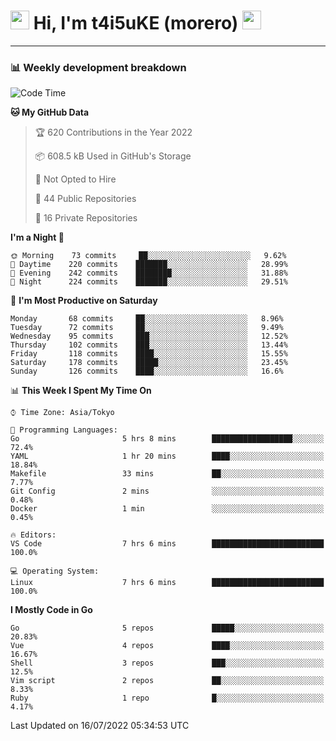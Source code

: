 <!-- Title -->
<h1>
    <img src="https://emojis.slackmojis.com/emojis/images/1600385609/10490/cactuar.gif?1600385609" width="30"/> 
    Hi, I'm t4i5uKE (morero) 
    <img src="https://emojis.slackmojis.com/emojis/images/1600385609/10490/cactuar.gif?1600385609" width="30"/>
</h1>

---

<h3> 📊 Weekly development breakdown </h3>
<!-- waka-readme-stats -->

<!--START_SECTION:waka-->
![Code Time](http://img.shields.io/badge/Code%20Time-1%2C170%20hrs%2051%20mins-blue)

**🐱 My GitHub Data** 

> 🏆 620 Contributions in the Year 2022
 > 
> 📦 608.5 kB Used in GitHub's Storage 
 > 
> 🚫 Not Opted to Hire
 > 
> 📜 44 Public Repositories 
 > 
> 🔑 16 Private Repositories  
 > 
**I'm a Night 🦉** 

```text
🌞 Morning    73 commits     ██░░░░░░░░░░░░░░░░░░░░░░░   9.62% 
🌆 Daytime    220 commits    ███████░░░░░░░░░░░░░░░░░░   28.99% 
🌃 Evening    242 commits    ████████░░░░░░░░░░░░░░░░░   31.88% 
🌙 Night      224 commits    ███████░░░░░░░░░░░░░░░░░░   29.51%

```
📅 **I'm Most Productive on Saturday** 

```text
Monday       68 commits     ██░░░░░░░░░░░░░░░░░░░░░░░   8.96% 
Tuesday      72 commits     ██░░░░░░░░░░░░░░░░░░░░░░░   9.49% 
Wednesday    95 commits     ███░░░░░░░░░░░░░░░░░░░░░░   12.52% 
Thursday     102 commits    ███░░░░░░░░░░░░░░░░░░░░░░   13.44% 
Friday       118 commits    ████░░░░░░░░░░░░░░░░░░░░░   15.55% 
Saturday     178 commits    █████░░░░░░░░░░░░░░░░░░░░   23.45% 
Sunday       126 commits    ████░░░░░░░░░░░░░░░░░░░░░   16.6%

```


📊 **This Week I Spent My Time On** 

```text
⌚︎ Time Zone: Asia/Tokyo

💬 Programming Languages: 
Go                       5 hrs 8 mins        ██████████████████░░░░░░░   72.4% 
YAML                     1 hr 20 mins        ████░░░░░░░░░░░░░░░░░░░░░   18.84% 
Makefile                 33 mins             ██░░░░░░░░░░░░░░░░░░░░░░░   7.77% 
Git Config               2 mins              ░░░░░░░░░░░░░░░░░░░░░░░░░   0.48% 
Docker                   1 min               ░░░░░░░░░░░░░░░░░░░░░░░░░   0.45%

🔥 Editors: 
VS Code                  7 hrs 6 mins        █████████████████████████   100.0%

💻 Operating System: 
Linux                    7 hrs 6 mins        █████████████████████████   100.0%

```

**I Mostly Code in Go** 

```text
Go                       5 repos             █████░░░░░░░░░░░░░░░░░░░░   20.83% 
Vue                      4 repos             ████░░░░░░░░░░░░░░░░░░░░░   16.67% 
Shell                    3 repos             ███░░░░░░░░░░░░░░░░░░░░░░   12.5% 
Vim script               2 repos             ██░░░░░░░░░░░░░░░░░░░░░░░   8.33% 
Ruby                     1 repo              █░░░░░░░░░░░░░░░░░░░░░░░░   4.17%

```



 Last Updated on 16/07/2022 05:34:53 UTC
<!--END_SECTION:waka-->
